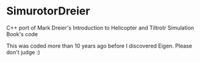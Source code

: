 # SimurotorDreier
C++ port of Mark Dreier's Introduction to Helicopter and Tiltrotr Simulation Book's code

This was coded more than 10 years ago before I discovered Eigen. Please don't judge :)

